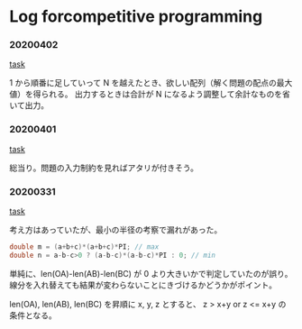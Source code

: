 # Log forcompetitive programming

### 20200402

[task](https://atcoder.jp/contests/cf16-final/tasks/codefestival_2016_final_b)

1 から順番に足していって N を越えたとき、欲しい配列（解く問題の配点の最大値）を得られる。
出力するときは合計が N になるよう調整して余計なものを省いて出力。

### 20200401

[task](https://atcoder.jp/contests/code-festival-2017-quala/tasks/code_festival_2017_quala_b)

総当り。問題の入力制約を見ればアタリが付きそう。

### 20200331

[task](https://atcoder.jp/contests/mujin-pc-2016/tasks/mujin_pc_2016_b)

考え方はあっていたが、最小の半径の考察で漏れがあった。

```cpp
double m = (a+b+c)*(a+b+c)*PI; // max
double n = a-b-c>0 ? (a-b-c)*(a-b-c)*PI : 0; // min
```

単純に、len(OA)-len(AB)-len(BC) が 0 より大きいかで判定していたのが誤り。
線分を入れ替えても結果が変わらないことにきづけるかどうかがポイント。

len(OA), len(AB), len(BC) を昇順に x, y, z とすると、 z > x+y or z <= x+y の条件となる。


